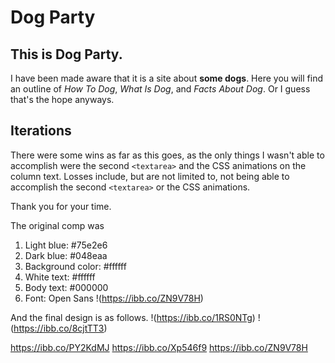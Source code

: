 # Dog Party

## This is Dog Party. 

I have been made aware that it is a site about **some dogs**. 
Here you will find an outline of *How To Dog*, *What Is Dog*, and *Facts About Dog*.
Or I guess that's the hope anyways. 

## Iterations

There were some wins as far as this goes, as the only things I wasn't able to accomplish were the second `<textarea>` and the CSS animations on the column text. 
Losses include, but are not limited to, not being able to accomplish the second `<textarea>` or the CSS animations. 

Thank you for your time. 

The original comp was
1. Light blue: #75e2e6
2. Dark blue: #048eaa
3. Background color: #ffffff
4. White text: #ffffff
5. Body text: #000000
6. Font: Open Sans
!(https://ibb.co/ZN9V78H)

And the final design is as follows.
!(https://ibb.co/1RS0NTg)
!(https://ibb.co/8cjtTT3)

https://ibb.co/PY2KdMJ
https://ibb.co/Xp546f9
https://ibb.co/ZN9V78H
